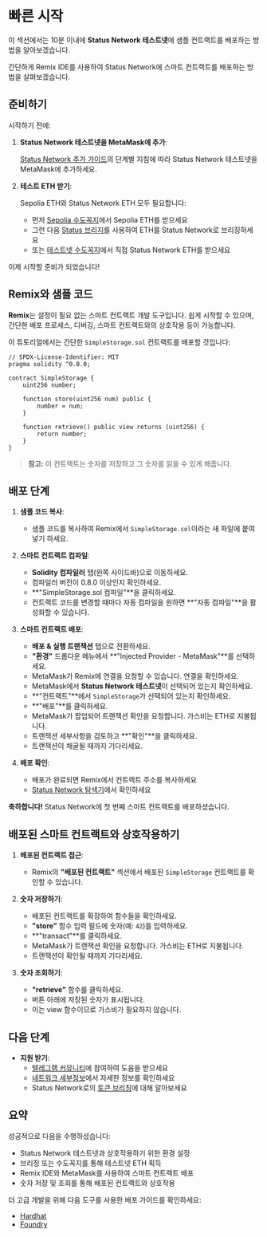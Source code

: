 # 빠른 시작

이 섹션에서는 10분 이내에 **Status Network 테스트넷**에 샘플 컨트랙트를 배포하는 방법을 알아보겠습니다.

간단하게 Remix IDE를 사용하여 Status Network에 스마트 컨트랙트를 배포하는 방법을 살펴보겠습니다.

## 준비하기

시작하기 전에:

1. **Status Network 테스트넷을 MetaMask에 추가**:

   [Status Network 추가 가이드](/general-info/add-status-network)의 단계별 지침에 따라 Status Network 테스트넷을 MetaMask에 추가하세요.

2. **테스트 ETH 받기**:

   Sepolia ETH와 Status Network ETH 모두 필요합니다:
   - 먼저 [Sepolia 수도꼭지](https://faucet.status.network)에서 Sepolia ETH를 받으세요
   - 그런 다음 [Status 브리지](https://bridge.status.network)를 사용하여 ETH를 Status Network로 브리징하세요
   - 또는 [테스트넷 수도꼭지](https://sepoliascan.status.network/address/0x06338B70F1eAbc60d7A82C083e605C07F78bb878)에서 직접 Status Network ETH를 받으세요

이제 시작할 준비가 되었습니다!

## Remix와 샘플 코드

**Remix**는 설정이 필요 없는 스마트 컨트랙트 개발 도구입니다. 쉽게 시작할 수 있으며, 간단한 배포 프로세스, 디버깅, 스마트 컨트랙트와의 상호작용 등이 가능합니다.

이 튜토리얼에서는 간단한 `SimpleStorage.sol` 컨트랙트를 배포할 것입니다:

```solidity
// SPDX-License-Identifier: MIT
pragma solidity ^0.8.0;

contract SimpleStorage {
    uint256 number;
    
    function store(uint256 num) public {
        number = num;
    }

    function retrieve() public view returns (uint256) {
        return number;
    }
}
```

> **참고:** 이 컨트랙트는 숫자를 저장하고 그 숫자를 읽을 수 있게 해줍니다.

## 배포 단계

1. **샘플 코드 복사**:

   - 샘플 코드를 복사하여 Remix에서 `SimpleStorage.sol`이라는 새 파일에 붙여넣기 하세요.

2. **스마트 컨트랙트 컴파일**:

   - **Solidity 컴파일러** 탭(왼쪽 사이드바)으로 이동하세요.
   - 컴파일러 버전이 0.8.0 이상인지 확인하세요.
   - **"SimpleStorage.sol 컴파일"**을 클릭하세요.
   - 컨트랙트 코드를 변경할 때마다 자동 컴파일을 원하면 **"자동 컴파일"**을 활성화할 수 있습니다.

3. **스마트 컨트랙트 배포**:

   - **배포 & 실행 트랜잭션** 탭으로 전환하세요.
   - **"환경"** 드롭다운 메뉴에서 **"Injected Provider - MetaMask"**를 선택하세요.
   - MetaMask가 Remix에 연결을 요청할 수 있습니다. 연결을 확인하세요.
   - MetaMask에서 **Status Network 테스트넷**이 선택되어 있는지 확인하세요.
   - **"컨트랙트"**에서 `SimpleStorage`가 선택되어 있는지 확인하세요.
   - **"배포"**를 클릭하세요.
   - MetaMask가 팝업되어 트랜잭션 확인을 요청합니다. 가스비는 ETH로 지불됩니다.
   - 트랜잭션 세부사항을 검토하고 **"확인"**을 클릭하세요.
   - 트랜잭션이 채굴될 때까지 기다리세요.

4. **배포 확인**:
   
   - 배포가 완료되면 Remix에서 컨트랙트 주소를 복사하세요
   - [Status Network 탐색기](https://sepoliascan.status.network)에서 확인하세요

**축하합니다!** Status Network에 첫 번째 스마트 컨트랙트를 배포하셨습니다.

## 배포된 스마트 컨트랙트와 상호작용하기

1. **배포된 컨트랙트 접근**:

   - Remix의 **"배포된 컨트랙트"** 섹션에서 배포된 `SimpleStorage` 컨트랙트를 확인할 수 있습니다.

2. **숫자 저장하기**:

   - 배포된 컨트랙트를 확장하여 함수들을 확인하세요.
   - **"store"** 함수 입력 필드에 숫자(예: `42`)를 입력하세요.
   - **"transact"**를 클릭하세요.
   - MetaMask가 트랜잭션 확인을 요청합니다. 가스비는 ETH로 지불됩니다.
   - 트랜잭션이 확인될 때까지 기다리세요.

3. **숫자 조회하기**:

   - **"retrieve"** 함수를 클릭하세요.
   - 버튼 아래에 저장된 숫자가 표시됩니다.
   - 이는 view 함수이므로 가스비가 필요하지 않습니다.

## 다음 단계

- **지원 받기**:
  - [텔레그램 커뮤니티](https://t.me/+k04A_OZbhIs1Mzc9)에 참여하여 도움을 받으세요
  - [네트워크 세부정보](/general-info/network-details)에서 자세한 정보를 확인하세요
  - Status Network로의 [토큰 브리징](/general-info/bridge/bridging-testnet)에 대해 알아보세요

## 요약

성공적으로 다음을 수행하셨습니다:
- Status Network 테스트넷과 상호작용하기 위한 환경 설정
- 브리징 또는 수도꼭지를 통해 테스트넷 ETH 획득
- Remix IDE와 MetaMask를 사용하여 스마트 컨트랙트 배포
- 숫자 저장 및 조회를 통해 배포된 컨트랙트와 상호작용

더 고급 개발을 위해 다음 도구를 사용한 배포 가이드를 확인하세요:
- [Hardhat](/tutorials/deploying-contracts/using-hardhat)
- [Foundry](/tutorials/deploying-contracts/using-foundry)

